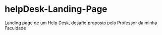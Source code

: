 # helpDesk-Landing-Page
Landing page de um Help Desk, desafio proposto pelo Professor da minha Faculdade
